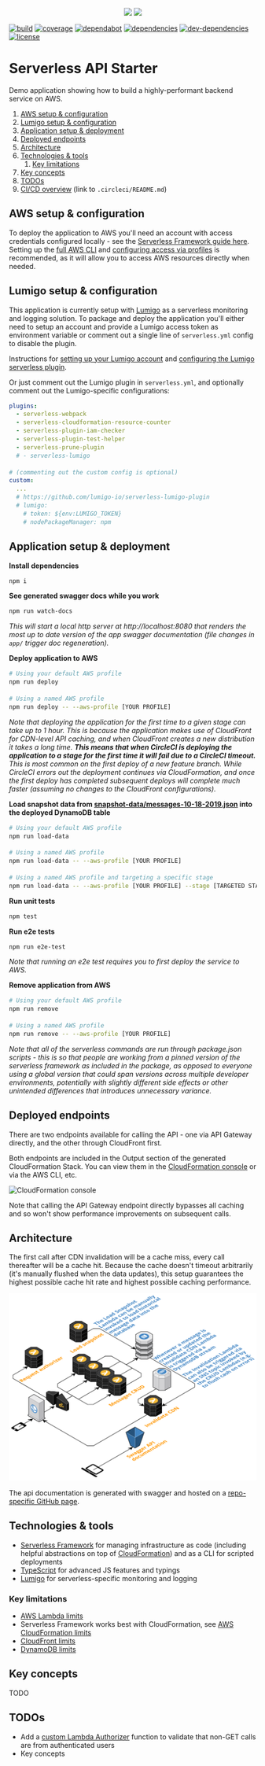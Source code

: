 <p align="center">
  <img height="140" src="https://user-images.githubusercontent.com/2955468/63987740-58392500-caa7-11e9-8c2e-06fc5fe9b91d.png"/>
  <img height="140" src="https://user-images.githubusercontent.com/2955468/62672521-077f5200-b969-11e9-8247-a7a34540b41d.png"/>
</p>

[![build]][build-url] [![coverage]][coverage-url] [![dependabot]][dependabot-url] [![dependencies]][dependencies-url] [![dev-dependencies]][dev-dependencies-url] [![license]][license-url]

# Serverless API Starter

Demo application showing how to build a highly-performant backend service on AWS.

1. [AWS setup & configuration](#aws-setup-&-configuration)
1. [Lumigo setup & configuration](#lumigo-setup-&-configuration)
1. [Application setup & deployment](#application-setup-&-deployment)
1. [Deployed endpoints](#deployed-endpoints)
1. [Architecture](#architecture)
1. [Technologies & tools](#technologies-&-tools)
   1. [Key limitations](#key-limitations)
1. [Key concepts](#key-concepts)
1. [TODOs](#todos)
1. [CI/CD overview](.circleci/README.md) (link to `.circleci/README.md`)

## AWS setup & configuration

To deploy the application to AWS you'll need an account with access credentials configured locally - see the [Serverless Framework guide here](https://serverless.com/framework/docs/providers/aws/guide/credentials/). Setting up the [full AWS CLI](https://aws.amazon.com/cli/) and [configuring access via profiles](https://docs.aws.amazon.com/cli/latest/userguide/cli-configure-profiles.html) is recommended, as it will allow you to access AWS resources directly when needed.

## Lumigo setup & configuration

This application is currently setup with [Lumigo](https://lumigo.io/) as a serverless monitoring and logging solution. To package and deploy the application you'll either need to setup an account and provide a Lumigo access token as environment variable or comment out a single line of `serverless.yml` config to disable the plugin.

Instructions for [setting up your Lumigo account](https://docs.lumigo.io/docs) and [configuring the Lumigo serverless plugin](https://github.com/lumigo-io/serverless-lumigo-plugin).

Or just comment out the Lumigo plugin in `serverless.yml`, and optionally comment out the Lumigo-specific configurations:

```yml
plugins:
  - serverless-webpack
  - serverless-cloudformation-resource-counter
  - serverless-plugin-iam-checker
  - serverless-plugin-test-helper
  - serverless-prune-plugin
  # - serverless-lumigo

# (commenting out the custom config is optional)
custom:
  ...
  # https://github.com/lumigo-io/serverless-lumigo-plugin
  # lumigo:
    # token: ${env:LUMIGO_TOKEN}
    # nodePackageManager: npm
```

## Application setup & deployment

**Install dependencies**

```bash
npm i
```

**See generated swagger docs while you work**

```bash
npm run watch-docs
```

_This will start a local http server at http://localhost:8080 that renders the most up to date version of the app swagger documentation (file changes in `app/` trigger doc regeneration)._

**Deploy application to AWS**

```bash
# Using your default AWS profile
npm run deploy

# Using a named AWS profile
npm run deploy -- --aws-profile [YOUR PROFILE]
```

_Note that deploying the application for the first time to a given stage can take up to 1 hour. This is because the application makes use of CloudFront for CDN-level API caching, and when CloudFront creates a new distribution it takes a long time. **This means that when CircleCI is deploying the application to a stage for the first time it will fail due to a CircleCI timeout.** This is most common on the first deploy of a new feature branch. While CircleCI errors out the deployment continues via CloudFormation, and once the first deploy has completed subsequent deploys will complete much faster (assuming no changes to the CloudFront configurations)._

**Load snapshot data from [snapshot-data/messages-10-18-2019.json](snapshot-data/messages-10-18-2019.json) into the deployed DynamoDB table**

```bash
# Using your default AWS profile
npm run load-data

# Using a named AWS profile
npm run load-data -- --aws-profile [YOUR PROFILE]

# Using a named AWS profile and targeting a specific stage
npm run load-data -- --aws-profile [YOUR PROFILE] --stage [TARGETED STAGE]
```

**Run unit tests**

```bash
npm test
```

**Run e2e tests**

```bash
npm run e2e-test
```

_Note that running an e2e test requires you to first deploy the service to AWS._

**Remove application from AWS**

```bash
# Using your default AWS profile
npm run remove

# Using a named AWS profile
npm run remove -- --aws-profile [YOUR PROFILE]
```

_Note that all of the serverless commands are run through package.json scripts - this is so that people are working from a pinned version of the serverless framework as included in the package, as opposed to everyone using a global version that could span versions across multiple developer environments, potentially with slightly different side effects or other unintended differences that introduces unnecessary variance._

## Deployed endpoints

There are two endpoints available for calling the API - one via API Gateway directly, and the other through CloudFront first.

Both endpoints are included in the Output section of the generated CloudFormation Stack. You can view them in the [CloudFormation console](https://console.aws.amazon.com/cloudformation/home?region=us-east-1#/stacks) or via the AWS CLI, etc.

![CloudFormation console](https://user-images.githubusercontent.com/2955468/66344194-3ab77080-e91b-11e9-8962-b4b4011d07c7.png)

Note that calling the API Gateway endpoint directly bypasses all caching and so won't show performance improvements on subsequent calls.

## Architecture

The first call after CDN invalidation will be a cache miss, every call thereafter will be a cache hit. Because the cache doesn't timeout arbitrarily (it's manually flushed when the data updates), this setup guarantees the highest possible cache hit rate and highest possible caching performance.

![architecture overview](diagrams/cloudcraft-architecture.png)

The api documentation is generated with swagger and hosted on a [repo-specific GitHub page](https://pariveda-accelerators.github.io/serverless-api-typescript/).

## Technologies & tools

- [Serverless Framework](https://serverless.com/framework/docs/) for managing infrastructure as code (including helpful abstractions on top of [CloudFormation](https://docs.aws.amazon.com/cloudformation/index.html)) and as a CLI for scripted deployments
- [TypeScript](https://www.typescriptlang.org/index.html) for advanced JS features and typings
- [Lumigo](https://lumigo.io/) for serverless-specific monitoring and logging

### Key limitations

- [AWS Lambda limits](https://docs.aws.amazon.com/en_pv/lambda/latest/dg/limits.html)
- Serverless Framework works best with CloudFormation, see [AWS CloudFormation limits](https://docs.aws.amazon.com/en_pv/AWSCloudFormation/latest/UserGuide/cloudformation-limits.html)
- [CloudFront limits](https://docs.aws.amazon.com/en_pv/AmazonCloudFront/latest/DeveloperGuide/cloudfront-limits.html)
- [DynamoDB limits](https://docs.aws.amazon.com/en_pv/amazondynamodb/latest/developerguide/Limits.html)

## Key concepts

TODO

## TODOs

- Add a [custom Lambda Authorizer](https://serverless.com/framework/docs/providers/aws/events/apigateway/#http-endpoints-with-custom-authorizers) function to validate that non-GET calls are from authenticated users
- Key concepts

<!-- badge icons -->

[coverage]: https://flat.badgen.net/codecov/c/github/pariveda-accelerators/serverless-api-typescript/?icon=codecov
[license]: https://flat.badgen.net/github/license/pariveda-accelerators/serverless-api-typescript
[build]: https://flat.badgen.net/circleci/github/pariveda-accelerators/serverless-api-typescript/master/?icon=circleci
[dependabot]: https://flat.badgen.net/dependabot/pariveda-accelerators/serverless-api-typescript/?icon=dependabot&label=dependabot
[dependencies]: https://flat.badgen.net/david/dep/pariveda-accelerators/serverless-api-typescript
[dev-dependencies]: https://flat.badgen.net/david/dev/pariveda-accelerators/serverless-api-typescript/?label=dev+dependencies

<!-- badge urls -->

[coverage-url]: https://codecov.io/gh/pariveda-accelerators/serverless-api-typescript
[license-url]: https://github.com/pariveda-accelerators/serverless-api-typescript
[build-url]: https://circleci.com/gh/pariveda-accelerators/serverless-api-typescript
[dependabot-url]: https://flat.badgen.net/dependabot/pariveda-accelerators/serverless-api-typescript
[dependencies-url]: https://david-dm.org/pariveda-accelerators/serverless-api-typescript
[dev-dependencies-url]: https://david-dm.org/pariveda-accelerators/serverless-api-typescript?type=dev
